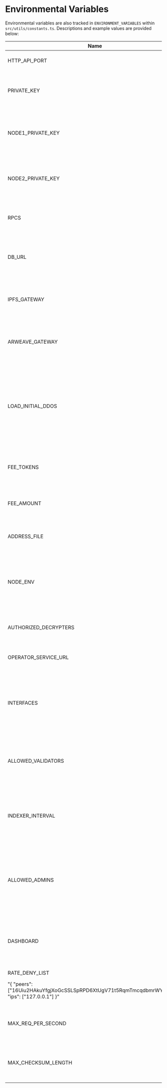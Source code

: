 # Environmental Variables

Environmental variables are also tracked in `ENVIRONMENT_VARIABLES` within `src/utils/constants.ts`. Descriptions and example values are provided below:

| Name                                                                                                   | Required                         | Example Value                                                                                                                                                                                                               | Description                                                                                                                                       |
| ------------------------------------------------------------------------------------------------------ | -------------------------------- | --------------------------------------------------------------------------------------------------------------------------------------------------------------------------------------------------------------------------- | ------------------------------------------------------------------------------------------------------------------------------------------------- |
| HTTP_API_PORT                                                                                          | false                            | 8000                                                                                                                                                                                                                        | Port number for the HTTP API.                                                                                                                     |
| PRIVATE_KEY                                                                                            | true                             | "0x1d751ded5a32226054cd2e71261039b65afb9ee1c746d055dd699b1150a5befc"                                                                                                                                                        | The private key for the node, required for node operations.                                                                                       |
| NODE1_PRIVATE_KEY                                                                                      | false                            | "0xfd5c1ccea015b6d663618850824154a3b3fb2882c46cefb05b9a93fea8c3d215"                                                                                                                                                        | Used on test environments, specifically CI, represents the private key for node 1.                                                                |
| NODE2_PRIVATE_KEY                                                                                      | false                            | "0x1263dc73bef43a9da06149c7e598f52025bf4027f1d6c13896b71e81bb9233fb"                                                                                                                                                        | Used on test environments, specifically CI, represents the private key for node 2.                                                                |
| RPCS                                                                                                   | false                            | "{ \"11155420\":{ \"rpc\":\"https://sepolia.optimism.io\", "fallbackRPCs\": [\"https://public.stackup.sh/api/v1/node/optimism-sepolia\"], \"chainId\": 11155420, \"network\": \"optimism-sepolia\", \"chunkSize\": 1000 }}" | JSON object defining RPC endpoints for various networks.                                                                                          |
| DB_URL                                                                                                 | false                            | "http://localhost:8108/?apiKey=xyz"                                                                                                                                                                                         | URL for connecting to the database. Required for running a database with the node.                                                                |
| IPFS_GATEWAY                                                                                           | false                            | "https://ipfs.io/"                                                                                                                                                                                                          | The gateway URL for IPFS, used for downloading files from IPFS.                                                                                   |
| ARWEAVE_GATEWAY                                                                                        | false                            | "https://arweave.net/"                                                                                                                                                                                                      | The gateway URL for Arweave, used for downloading files from Arweave.                                                                             |
| LOAD_INITIAL_DDOS                                                                                      | false                            | false                                                                                                                                                                                                                       | If set, the node will load initial DDOs from JSON files at startup. This is useful for testing or bootstrapping the network with predefined data. |
| FEE_TOKENS                                                                                             | false                            | "{ \"1\": \"0x967da4048cD07aB37855c090aAF366e4ce1b9F48\", ...}"                                                                                                                                                             | Mapping of chain IDs to token addresses for setting fees in the network.                                                                          |
| FEE_AMOUNT                                                                                             | false                            | "{ \"amount\": 1, \"unit\": \"MB\" }"                                                                                                                                                                                       | Specifies the fee amount and unit (e.g., MB for megabytes).                                                                                       |
| ADDRESS_FILE                                                                                           | false                            | "ADDRESS_FILE=${HOME}/.ocean/ocean-contracts/artifacts/address.json"                                                                                                                                                        | File location where Ocean contract addresses are saved.                                                                                           |
| NODE_ENV                                                                                               | false                            | 'development'                                                                                                                                                                                                               | Typically used to specify the environment (e.g., development, production) the node is running in.                                                 |
| AUTHORIZED_DECRYPTERS                                                                                  | false                            | "['0xe2DD09d719Da89e5a3D0F2549c7E24566e947260']                                                                                                                                                                             | A JSON array of addresses that are authorized to decrypt data.                                                                                    |
| OPERATOR_SERVICE_URL                                                                                   | false                            | "[\"http://example.c2d.cluster1.com\",\"http://example.cd2.cluster2.com\"]"                                                                                                                                                 | Configures C2D cluster URLs for the node.                                                                                                         |
| INTERFACES                                                                                             | false                            | "[\"HTTP\",\"P2P\"]"                                                                                                                                                                                                        | Network interfaces the node supports, e.g., HTTP and P2P. By default, if not specified, both are supported.                                       |
| ALLOWED_VALIDATORS                                                                                     | false                            | "[\"0x123\",\"0x456\"]"                                                                                                                                                                                                     | Array of addresses for allowed validators to verify asset signatures before indexing.                                                             |
| INDEXER_INTERVAL                                                                                       | false                            | 10000                                                                                                                                                                                                                       | Sets the interval in milliseconds for the indexer to crawl. The default is 30 seconds if not set.                                                 |
| ALLOWED_ADMINS                                                                                         | false                            | "[\"0x967da4048cD07aB37855c090aAF366e4ce1b9F48\",\"0x388C818CA8B9251b393131C08a736A67ccB19297\"]"                                                                                                                           | Sets the public address of accounts which have access to admin endpoints e.g. shutting down the node.                                             |
| DASHBOARD                                                                                              | false                            | "false"                                                                                                                                                                                                                     | If `false` the dashboard will not run. If not set or `true` the dashboard will start with the node.                                               |
|                                                                                                        |
| RATE_DENY_LIST                                                                                         | false                            |
| "{ \"peers\": [\"16Uiu2HAkuYfgjXoGcSSLSpRPD6XtUgV71t5RqmTmcqdbmrWY9MJo\"], \"ips\": [\"127.0.0.1\"] }" | blocked list of ips and peer ids |
| MAX_REQ_PER_SECOND                                                                                     | false                            | 3                                                                                                                                                                                                                           | number of requests per second allowed by the same client                                                                                          |
| MAX_CHECKSUM_LENGTH                                                                                    | false                            | 10                                                                                                                                                                                                                          | define the maximum length for a file if checksum is required (Mb)                                                                                 |
